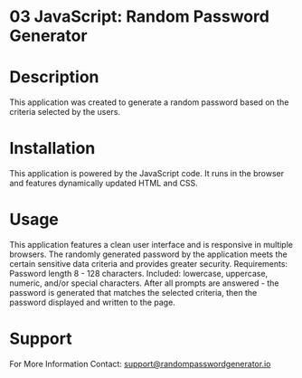 # 03 JavaScript: Random Password Generator

# Description
This application was created to generate a random password based on the criteria selected by the users. 
# Installation
This application is powered by the JavaScript code. It runs in the browser and features dynamically updated HTML and CSS. 
# Usage
This application features a clean user interface and is responsive in multiple browsers.
The randomly generated password by the application meets the certain sensitive data criteria and provides greater security. Requirements: Password length 8 - 128 characters. Included: lowercase, uppercase, numeric, and/or special characters. After all prompts are answered - the password is generated that matches the selected criteria, then the password displayed and written to the page.
# Support
For More Information Contact: support@randompasswordgenerator.io
